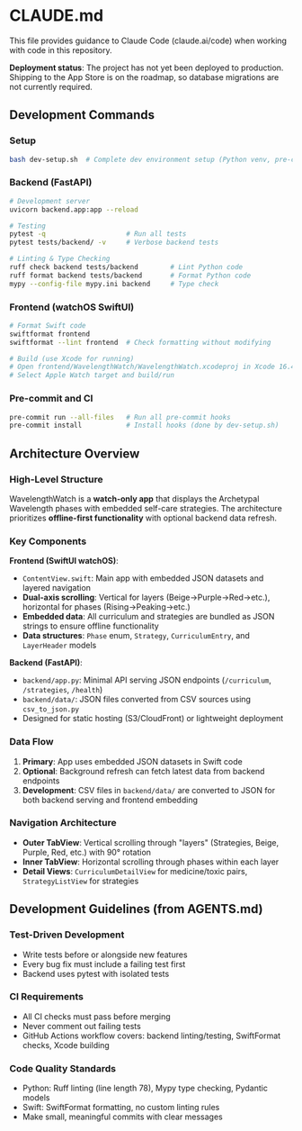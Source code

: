 # CLAUDE.md

This file provides guidance to Claude Code (claude.ai/code) when working with code in this repository.

**Deployment status**: The project has not yet been deployed to production. Shipping to the App Store is on the roadmap, so database migrations are not currently required.

## Development Commands

### Setup
```bash
bash dev-setup.sh  # Complete dev environment setup (Python venv, pre-commit, SwiftFormat)
```

### Backend (FastAPI)
```bash
# Development server
uvicorn backend.app:app --reload

# Testing
pytest -q                    # Run all tests
pytest tests/backend/ -v     # Verbose backend tests

# Linting & Type Checking
ruff check backend tests/backend        # Lint Python code
ruff format backend tests/backend       # Format Python code
mypy --config-file mypy.ini backend     # Type check
```

### Frontend (watchOS SwiftUI)
```bash
# Format Swift code
swiftformat frontend
swiftformat --lint frontend  # Check formatting without modifying

# Build (use Xcode for running)
# Open frontend/WavelengthWatch/WavelengthWatch.xcodeproj in Xcode 16.4+
# Select Apple Watch target and build/run
```

### Pre-commit and CI
```bash
pre-commit run --all-files   # Run all pre-commit hooks
pre-commit install           # Install hooks (done by dev-setup.sh)
```

## Architecture Overview

### High-Level Structure
WavelengthWatch is a **watch-only app** that displays the Archetypal Wavelength phases with embedded self-care strategies. The architecture prioritizes **offline-first functionality** with optional backend data refresh.

### Key Components

**Frontend (SwiftUI watchOS)**:
- `ContentView.swift`: Main app with embedded JSON datasets and layered navigation
- **Dual-axis scrolling**: Vertical for layers (Beige→Purple→Red→etc.), horizontal for phases (Rising→Peaking→etc.)
- **Embedded data**: All curriculum and strategies are bundled as JSON strings to ensure offline functionality
- **Data structures**: `Phase` enum, `Strategy`, `CurriculumEntry`, and `LayerHeader` models

**Backend (FastAPI)**:
- `backend/app.py`: Minimal API serving JSON endpoints (`/curriculum`, `/strategies`, `/health`)
- `backend/data/`: JSON files converted from CSV sources using `csv_to_json.py`
- Designed for static hosting (S3/CloudFront) or lightweight deployment

### Data Flow
1. **Primary**: App uses embedded JSON datasets in Swift code
2. **Optional**: Background refresh can fetch latest data from backend endpoints
3. **Development**: CSV files in `backend/data/` are converted to JSON for both backend serving and frontend embedding

### Navigation Architecture
- **Outer TabView**: Vertical scrolling through "layers" (Strategies, Beige, Purple, Red, etc.) with 90° rotation
- **Inner TabView**: Horizontal scrolling through phases within each layer
- **Detail Views**: `CurriculumDetailView` for medicine/toxic pairs, `StrategyListView` for strategies

## Development Guidelines (from AGENTS.md)

### Test-Driven Development
- Write tests before or alongside new features
- Every bug fix must include a failing test first
- Backend uses pytest with isolated tests

### CI Requirements
- All CI checks must pass before merging
- Never comment out failing tests
- GitHub Actions workflow covers: backend linting/testing, SwiftFormat checks, Xcode building

### Code Quality Standards
- Python: Ruff linting (line length 78), Mypy type checking, Pydantic models
- Swift: SwiftFormat formatting, no custom linting rules
- Make small, meaningful commits with clear messages
